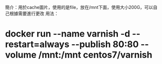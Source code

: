 簡介：用於cache圖片，使用的是file，放在/mnt下面，使用大小200G，可以自己根據需要進行更改
用法：
  # docker run --name varnish -d --restart=always --publish 80:80 --volume /mnt:/mnt centos7/varnish 
